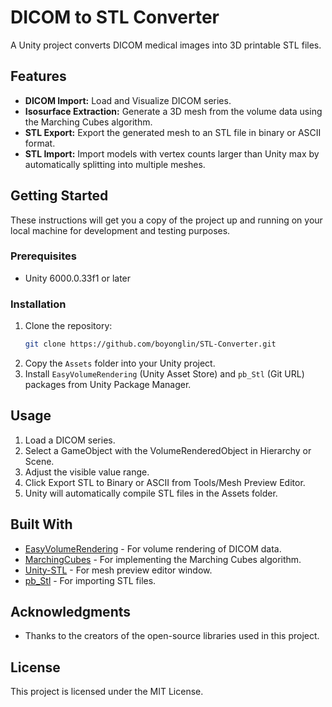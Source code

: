 # DICOM to STL Converter

A Unity project converts DICOM medical images into 3D printable STL files.

## Features

*   **DICOM Import:** Load and Visualize DICOM series.
*   **Isosurface Extraction:** Generate a 3D mesh from the volume data using the Marching Cubes algorithm.
*   **STL Export:** Export the generated mesh to an STL file in binary or ASCII format.
*   **STL Import:** Import models with vertex counts larger than Unity max by automatically splitting into multiple meshes.

## Getting Started

These instructions will get you a copy of the project up and running on your local machine for development and testing purposes.

### Prerequisites

*   Unity 6000.0.33f1 or later

### Installation

1.  Clone the repository:
    ```sh
    git clone https://github.com/boyonglin/STL-Converter.git
    ```
2.  Copy the `Assets` folder into your Unity project.
3.  Install `EasyVolumeRendering` (Unity Asset Store) and `pb_Stl` (Git URL) packages from Unity Package Manager.

## Usage

1.  Load a DICOM series.
2.  Select a GameObject with the VolumeRenderedObject in Hierarchy or Scene.
3.  Adjust the visible value range.
4.  Click Export STL to Binary or ASCII from Tools/Mesh Preview Editor.
5.  Unity will automatically compile STL files in the Assets folder.

## Built With

*   [EasyVolumeRendering](https://github.com/mlavik1/UnityVolumeRendering) - For volume rendering of DICOM data.
*   [MarchingCubes](https://github.com/Scrawk/Marching-Cubes) - For implementing the Marching Cubes algorithm.
*   [Unity-STL](https://github.com/WorldOfZero/Unity-STL) - For mesh preview editor window.
*   [pb_Stl](https://github.com/karl-/pb_Stl) - For importing STL files.

## Acknowledgments

*   Thanks to the creators of the open-source libraries used in this project.

## License

This project is licensed under the MIT License.
